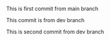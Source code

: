 This is first commit from main branch



This commit is from dev branch




This is second commit from dev branch